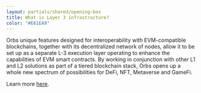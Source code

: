 ```yaml
---
layout: partials/shared/opening-box
title: What is Layer 3 infrastructure?
color: "#E61EA9"
---
```


Orbs unique features designed for interoperability with EVM-compatible blockchains, together with its decentralized network of nodes, allow it to be set up as a separate L-3 execution layer operating to enhance the capabilities of EVM smart contracts. By working in conjunction with other L1 and L2 solutions as part of a tiered blockchain stack, Orbs opens up a whole new spectrum of possibilities for DeFi, NFT, Metaverse and GameFi.

Learn more [here](How-Orbs-Hybrid-Architecture-Is-Becoming-a-Game-Changer-in-DeFi).
